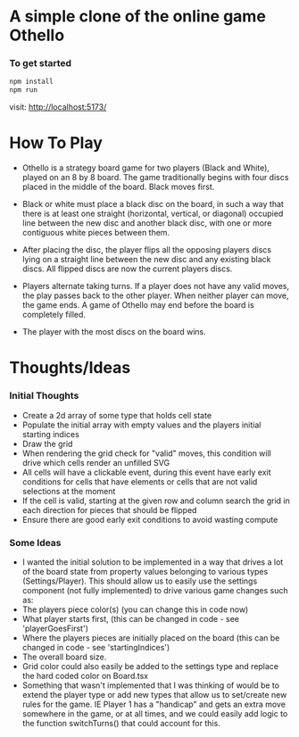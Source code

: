 # A simple clone of the online game Othello

### To get started

```bash
npm install
npm run
```

visit: <http://localhost:5173/>

# How To Play

- Othello is a strategy board game for two players (Black and White), played on an 8 by 8 board. The game traditionally begins with four discs placed in the middle of the board. Black moves first.

- Black or white must place a black disc on the board, in such a way that there is at least one straight (horizontal, vertical, or diagonal) occupied line between the new disc and another black disc, with one or more contiguous white pieces between them.

- After placing the disc, the player flips all the opposing players discs lying on a straight line between the new disc and any existing black discs. All flipped discs are now the current players discs.

- Players alternate taking turns. If a player does not have any valid moves, the play passes back to the other player. When neither player can move, the game ends. A game of Othello may end before the board is completely filled.

- The player with the most discs on the board wins.

# Thoughts/Ideas

### Initial Thoughts

- Create a 2d array of some type that holds cell state
- Populate the initial array with empty values and the players initial starting indices
- Draw the grid
- When rendering the grid check for "valid" moves, this condition will drive which cells render an unfilled SVG
- All cells will have a clickable event, during this event have early exit conditions for cells that have elements or cells that are not valid selections at the moment
- If the cell is valid, starting at the given row and column search the grid in each direction for pieces that should be flipped
- Ensure there are good early exit conditions to avoid wasting compute

### Some Ideas

- I wanted the initial solution to be implemented in a way that drives a lot of the board state from property values belonging to various types (Settings/Player). This should allow us to easily use the settings component (not fully implemented) to drive various game changes such as:
- The players piece color(s) (you can change this in code now)
- What player starts first, (this can be changed in code - see 'playerGoesFirst')
- Where the players pieces are initially placed on the board (this can be changed in code - see 'startingIndices')
- The overall board size.
- Grid color could also easily be added to the settings type and replace the hard coded color on Board.tsx
- Something that wasn't implemented that I was thinking of would be to extend the player type or add new types that allow us to set/create new rules for the game. IE Player 1 has a "handicap" and gets an extra move somewhere in the game, or at all times, and we could easily add logic to the function switchTurns() that could account for this.

